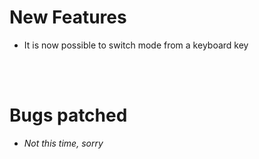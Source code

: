 # New Features
- It is now possible to switch mode from a keyboard key

<br/><br/>

# Bugs patched
- *Not this time, sorry*
